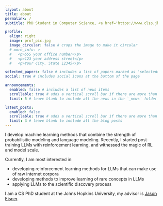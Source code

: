```yaml
---
layout: about
title: about
permalink: /
subtitle: PhD Student in Computer Science, <a href='https://www.clsp.jhu.edu/'>Center for Language and Speech Processing, Johns Hopkins University</a>

profile:
  align: right
  image: prof_pic.jpg
  image_circular: false # crops the image to make it circular
  # more_info: >
  #   <p>555 your office number</p>
  #   <p>123 your address street</p>
  #   <p>Your City, State 12345</p>

selected_papers: false # includes a list of papers marked as "selected={true}"
social: true # includes social icons at the bottom of the page

announcements:
  enabled: false # includes a list of news items
  scrollable: true # adds a vertical scroll bar if there are more than 3 news items
  limit: 5 # leave blank to include all the news in the `_news` folder

latest_posts:
  enabled: false
  scrollable: true # adds a vertical scroll bar if there are more than 3 new posts items
  limit: 3 # leave blank to include all the blog posts
---
```

I develop machine learning methods that combine the strength of probabilisitic modeling and language modeling. Recently, I started post-training LLMs with reinforcement learning, and witnessed the magic of RL and model scale.

Currently, I am most interested in 
* developing reinforcement learning methods for LLMs that can make use of raw internet corpora
* developing methods to improve learning of rare concepts in LLMs
* applying LLMs to the scientific discovery process

I am a CS PhD student at the Johns Hopkins University, my advisor is <a href='https://www.cs.jhu.edu/~jason'>Jason Eisner</a>.